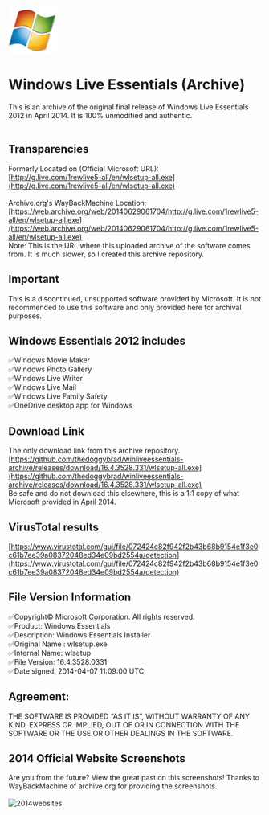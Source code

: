 <img src="logo.webp" alt="LOGO" width="96"  height="96">

# Windows Live Essentials (Archive)
This is an archive of the original final release of Windows Live Essentials 2012 in April 2014. It is 100% unmodified and authentic.<br><br>

## Transparencies
Formerly Located on (Official Microsoft URL):<br>
[http://g.live.com/1rewlive5-all/en/wlsetup-all.exe](http://g.live.com/1rewlive5-all/en/wlsetup-all.exe)
<br><br>
Archive.org's WayBackMachine Location:<br>
[https://web.archive.org/web/20140629061704/http://g.live.com/1rewlive5-all/en/wlsetup-all.exe](https://web.archive.org/web/20140629061704/http://g.live.com/1rewlive5-all/en/wlsetup-all.exe)
<br>
Note: This is the URL where this uploaded archive of the software comes from. It is much slower, so I created this archive repository.

## Important
This is a discontinued, unsupported software provided by Microsoft. It is not recommended to use this software and only provided here for archival purposes.

## Windows Essentials 2012 includes
✅Windows Movie Maker<br>
✅Windows Photo Gallery<br>
✅Windows Live Writer<br>
✅Windows Live Mail<br>
✅Windows Live Family Safety<br>
✅OneDrive desktop app for Windows<br>

## Download Link
The only download link from this archive repository.<br>
[https://github.com/thedoggybrad/winliveessentials-archive/releases/download/16.4.3528.331/wlsetup-all.exe](https://github.com/thedoggybrad/winliveessentials-archive/releases/download/16.4.3528.331/wlsetup-all.exe)
<br>
Be safe and do not download this elsewhere, this is a 1:1 copy of what Microsoft provided in April 2014.

## VirusTotal results

[https://www.virustotal.com/gui/file/072424c82f942f2b43b68b9154e1f3e0c61b7ee39a08372048ed34e09bd2554a/detection](https://www.virustotal.com/gui/file/072424c82f942f2b43b68b9154e1f3e0c61b7ee39a08372048ed34e09bd2554a/detection)

## File Version Information
✅Copyright© Microsoft Corporation. All rights reserved.<br>
✅Product: Windows Essentials<br>
✅Description: Windows Essentials Installer<br>
✅Original Name : wlsetup.exe<br>
✅Internal Name: wlsetup<br>
✅File Version: 16.4.3528.0331<br>
✅Date signed: 2014-04-07 11:09:00 UTC

## Agreement:
THE SOFTWARE IS PROVIDED “AS IT IS”, WITHOUT WARRANTY OF ANY KIND, EXPRESS OR IMPLIED, OUT OF OR IN CONNECTION WITH THE SOFTWARE OR THE USE OR OTHER DEALINGS IN THE SOFTWARE.

## 2014 Official Website Screenshots
Are you from the future? View the great past on this screenshots! Thanks to WayBackMachine of archive.org for providing the screenshots.<br><br>
![2014websites](https://github.com/thedoggybrad/winliveessentials-archive/assets/94173621/98c4f4b7-a826-4aa8-8509-550b68f57b4d)
